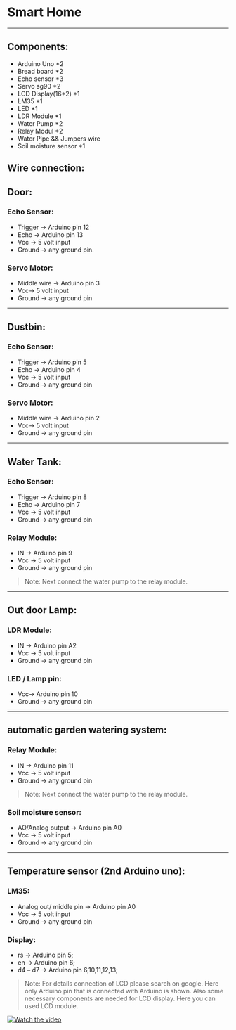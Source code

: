 # Smart Home
------------

## Components:
-	Arduino Uno *2
- Bread board *2
- Echo sensor *3
- Servo sg90 *2
- LCD Display(16*2)  *1
- LM35 *1
- LED *1
- LDR Module *1
- Water Pump *2
- Relay Modul *2
- Water Pipe && Jumpers wire
- Soil moisture sensor *1

## Wire connection:
## Door:
### Echo Sensor:
- Trigger -> Arduino pin 12
- Echo -> Arduino pin 13
- Vcc -> 5 volt input
- Ground -> any ground pin.

### Servo Motor:
-	Middle wire -> Arduino pin 3
-	Vcc-> 5 volt input
-	Ground -> any ground pin
--------------------------

## Dustbin:
### Echo Sensor:
- Trigger -> Arduino pin 5
- Echo -> Arduino pin 4
- Vcc -> 5 volt input
- Ground -> any ground pin

### Servo Motor:
- Middle wire -> Arduino pin 2
- Vcc-> 5 volt input
- Ground -> any ground pin
-----------------------------
## Water Tank: 
### Echo Sensor:
- Trigger -> Arduino pin 8
-	Echo -> Arduino pin 7
-	Vcc -> 5 volt input
-	Ground -> any ground pin
### Relay Module:
-	IN -> Arduino pin 9
-	Vcc -> 5 volt input
-	Ground -> any ground pin
> Note: Next connect the water pump to the relay module.
---------------------------------
## Out door Lamp:
### LDR Module:	
- IN -> Arduino pin A2
-	Vcc -> 5 volt input
-	Ground -> any ground pin
### LED / Lamp pin:	
-	Vcc-> Arduino pin 10
-	Ground -> any ground pin
---------------------------------
## automatic garden watering system:
### Relay Module:
-	IN -> Arduino pin 11
-	Vcc -> 5 volt input
-	Ground -> any ground pin
> Note: Next connect the water pump to the relay module.
### Soil moisture sensor:
-	AO/Analog output -> Arduino pin A0
-	Vcc -> 5 volt input
-	Ground -> any ground pin
---------------------------------

## Temperature sensor  (2nd Arduino uno):
### LM35:
-	Analog out/ middle pin -> Arduino pin A0
-	Vcc -> 5 volt input
-	Ground -> any ground pin
### Display:
-	rs -> Arduino pin  5;
-	en -> Arduino pin  6;
-	d4 – d7 -> Arduino pin  6,10,11,12,13;
> Note: For details connection of LCD please search on google. Here only  Arduino pin that is connected with Arduino is shown. Also some necessary components are needed for LCD display. Here you can used LCD module.



[![Watch the video](https://i.imgur.com/XfXYM3P.png)](https://youtu.be/rjwWxJp5hI8)

